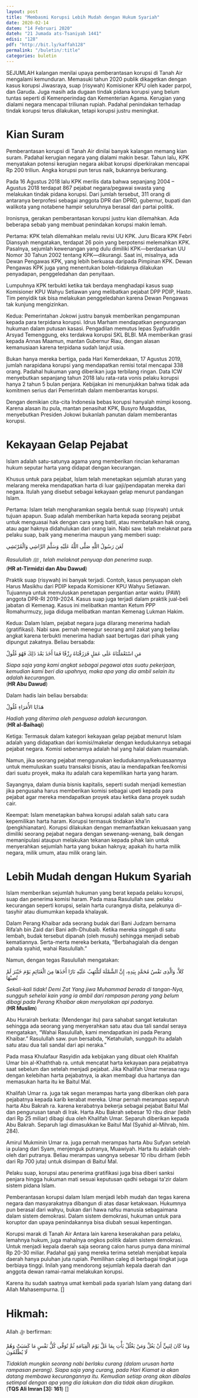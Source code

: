 ```yaml
---
layout: post
title: "Membasmi Korupsi Lebih Mudah dengan Hukum Syariah"
date: 2020-02-14
datem: "14 Februari 2020"
dateh: "21 Jumada ats-Tsaniyah 1441"
edisi: "128"
pdf: "http://bit.ly/kaffah128"
permalink: "/buletin/:title"
categories: buletin
---
```


SEJUMLAH kalangan menilai upaya pemberantasan korupsi di Tanah Air mengalami kemunduran. Memasuki tahun 2020 publik dikagetkan dengan kasus korupsi Jiwasraya, suap (risywah) Komisioner KPU oleh kader parpol, dan Garuda. Juga masih ada dugaan tindak pidana korupsi yang belum tuntas seperti di Kemenperindag dan Kementerian Agama. Kerugian yang dialami negara mencapai triliunan rupiah. Padahal penindakan terhadap tindak korupsi terus dilakukan, tetapi korupsi justru meningkat.

# Kian Suram

Pemberantasan korupsi di Tanah Air dinilai banyak kalangan memang kian suram. Padahal kerugian negara yang dialami makin besar. Tahun lalu, KPK menyatakan potensi kerugian negara akibat korupsi diperkirakan mencapai Rp 200 triliun. Angka korupsi pun terus naik, bukannya berkurang.

Pada 16 Agustus 2018 lalu KPK merilis data bahwa sepanjang 2004 – Agustus 2018 terdapat 867 pejabat negara/pegawai swasta yang melakukan tindak pidana korupsi. Dari jumlah tersebut, 311 orang di antaranya berprofesi sebagai anggota DPR dan DPRD, gubernur, bupati dan walikota yang notabene hampir seluruhnya berasal dari partai politik.

Ironisnya, gerakan pemberantasan korupsi justru kian dilemahkan. Ada beberapa sebab yang membuat penindakan korupsi makin lemah.

Pertama: KPK telah dilemahkan melalu revisi UU KPK. Juru Bicara KPK Febri Diansyah mengatakan, terdapat 26 poin yang berpotensi melemahkan KPK. Pasalnya, sejumlah kewenangan yang dulu dimiliki KPK—berdasarkan UU Nomor 30 Tahun 2002 tentang KPK—dikurangi. Saat ini, misalnya, ada Dewan Pengawas KPK, yang lebih berkuasa daripada Pimpinan KPK. Dewan Pengawas KPK juga yang menentukan boleh-tidaknya dilakukan penyadapan, penggeledahan dan penyitaan.

Lumpuhnya KPK terbukti ketika tak berdaya menghadapi kasus suap Komisioner KPU Wahyu Setiawan yang melibatkan pejabat DPP PDIP, Hasto. Tim penyidik tak bisa melakukan penggeledahan karena Dewan Pengawas tak kunjung mengizinkan.

Kedua: Pemerintahan Jokowi justru banyak memberikan pengampunan kepada para terpidana korupsi. Idrus Marham mendapatkan pengurangan hukuman dalam putusan kasasi. Pengadilan memutus lepas Syafruddin Arsyad Temenggung, eks terdakwa korupsi SKL BLBI. MA memberikan grasi kepada Annas Maamun, mantan Gubernur Riau, dengan alasan kemanusiaan karena terpidana sudah lanjut usia.

Bukan hanya mereka bertiga, pada Hari Kemerdekaan, 17 Agustus 2019, jumlah narapidana korupsi yang mendapatkan remisi total mencapai 338 orang. Padahal hukuman yang diberikan juga terbilang ringan. Data ICW menyebutkan sepanjang tahun 2018 lalu rata-rata vonis pelaku korupsi hanya 2 tahun 5 bulan penjara. Kebijakan ini menunjukkan bahwa tidak ada komitmen serius dari Pemerintah dalam memberantas korupsi.

Dengan demikian cita-cita Indonesia bebas korupsi hanyalah mimpi kosong. Karena alasan itu pula, mantan penasihat KPK, Busyro Muqaddas, menyebutkan Presiden Jokowi bukanlah panutan dalam memberantas korupsi.

# Kekayaan Gelap Pejabat

Islam adalah satu-satunya agama yang memberikan rincian keharaman hukum seputar harta yang didapat dengan kecurangan.

Khusus untuk para pejabat, Islam telah menetapkan sejumlah aturan yang melarang mereka mendapatkan harta di luar gaji/pendapatan mereka dari negara. Itulah yang disebut sebagai kekayaan gelap menurut pandangan Islam.

Pertama: Islam telah mengharamkan segala bentuk suap (risywah) untuk tujuan apapun. Suap adalah memberikan harta kepada seorang pejabat untuk menguasai hak dengan cara yang batil, atau membatalkan hak orang, atau agar haknya didahulukan dari orang lain. Nabi saw. telah melaknat para pelaku suap, baik yang menerima maupun yang memberi suap:

<p class="text-right-arabic">
لَعَنَ رَسُولُ اللَّهِ صَلَّى اللَّهُ عَلَيْهِ وَسَلَّمَ الرَّاشِي وَالْمُرْتَشِي
</p>

<p class="text-right-arti">
<i>Rasulullah ﷺ , telah melaknat penyuap dan penerima suap.</i><br>
(<b>HR at-Tirmidzi dan Abu Dawud</b>)
</p>

Praktik suap (risywah) ini banyak terjadi. Contoh, kasus penyuapan oleh Harus Masikhu dari PDIP kepada Komisioner KPU Wahyu Setiawan. Tujuannya untuk memuluskan penetapan pergantian antar waktu (PAW) anggota DPR-RI 2019-2024. Kasus suap juga terjadi dalam praktik jual-beli jabatan di Kemenag. Kasus ini melibatkan mantan Ketum PPP Romahurmuzy, juga diduga melibatkan mantan Kemenag Lukman Hakim.

Kedua: Dalam Islam, pejabat negara juga dilarang menerima hadiah (gratifikasi). Nabi saw. pernah menegur seorang amil zakat yang beliau angkat karena terbukti menerima hadiah saat bertugas dari pihak yang dipungut zakatnya. Beliau bersabda:

<p class="text-right-arabic">
مَنِ اسْتَعْمَلْنَاهُ عَلَى عَمَلٍ فَرَزَقْنَاهُ رِزْقًا فَمَا أَخَذَ بَعْدَ ذَلِكَ فَهُوَ غُلُولٌ
</p>

<p class="text-right-arti">
<i>Siapa saja yang kami angkat sebagai pegawai atas suatu pekerjaan, kemudian kami beri dia upahnya, maka apa yang dia ambil selain itu adalah kecurangan.</i><br>
(<b>HR Abu Dawud</b>)
</p>

Dalam hadis lain beliau bersabda:

<p class="text-right-arabic">
هَدَايَا الأُمَرَاءِ غُلُولٌ
</p>

<p class="text-right-arti">
<i>Hadiah yang diterima oleh penguasa adalah kecurangan.</i><br>
(<b>HR al-Baihaqi</b>)
</p>

Ketiga: Termasuk dalam kategori kekayaan gelap pejabat menurut Islam adalah yang didapatkan dari komisi/makelar dengan kedudukannya sebagai pejabat negara. Komisi sebenarnya adalah hal yang halal dalam muamalah.

Namun, jika seorang pejabat menggunakan kedudukannya/kekuasaannya untuk memuluskan suatu transaksi bisnis, atau ia mendapatkan fee/komisi dari suatu proyek, maka itu adalah cara kepemilikan harta yang haram.

Sayangnya, dalam dunia bisnis kapitalis, seperti sudah menjadi kemestian jika pengusaha harus memberikan komisi sebagai upeti kepada para pejabat agar mereka mendapatkan proyek atau ketika dana proyek sudah cair.

Keempat: Islam menetapkan bahwa korupsi adalah salah satu cara kepemilikan harta haram. Korupsi termasuk tindakan kha’in (pengkhianatan). Korupsi dilakukan dengan memanfaatkan kekuasaan yang dimiliki seorang pejabat negara dengan sewenang-wenang, baik dengan memanipulasi ataupun melakukan tekanan kepada pihak lain untuk menyerahkan sejumlah harta yang bukan haknya; apakah itu harta milik negara, milik umum, atau milik orang lain.

# Lebih Mudah dengan Hukum Syariah

Islam memberikan sejumlah hukuman yang berat kepada pelaku korupsi, suap dan penerima komisi haram. Pada masa Rasulullah saw. pelaku kecurangan seperti korupsi, selain harta curangnya disita, pelakunya di-tasyhir atau diumumkan kepada khalayak.

Dalam Perang Khaibar ada seorang budak dari Bani Judzam bernama Rifa’ah bin Zaid dari Bani adh-Dhubaib. Ketika mereka singgah di satu lembah, budak tersebut dipanah (oleh musuh) sehingga menjadi sebab kematiannya. Serta-merta mereka berkata, “Berbahagialah dia dengan pahala syahid, wahai Rasulullah.”

Namun, dengan tegas Rasulullah mengatakan:

<p class="text-right-arabic">
كَلاَّ، وَالَّذِى نَفْسُ مُحَمَّدٍ بِيَدِهِ، إِنَّ الشَّمْلَةَ لَتَلْتَهِبُ عَلَيْهِ نَارًا أَخَذَهَا مِنَ الْغَنَائِمِ يَوْمَ خَيْبَرَ لَمْ تُصِبْهَا
</p>

<p class="text-right-arti">
<i>Sekali-kali tidak! Demi Zat Yang jiwa Muhammad berada di tangan-Nya, sungguh sehelai kain yang ia ambil dari rampasan perang yang belum dibagi pada Perang Khaibar akan menyalakan api padanya.</i><br>
(<b>HR Muslim</b>)
</p>

Abu Hurairah berkata: (Mendengar itu) para sahabat sangat ketakutan sehingga ada seorang yang menyerahkan satu atau dua tali sandal seraya mengatakan, “Wahai Rasulullah, kami mendapatkan ini pada Perang Khaibar.” Rasulullah saw. pun bersabda, “Ketahuilah, sungguh itu adalah satu atau dua tali sandal dari api neraka.”

Pada masa Khulafaur Rasyidin ada kebijakan yang dibuat oleh Khalifah Umar bin al-Khaththab ra. untuk mencatat harta kekayaan para pejabatnya saat sebelum dan setelah menjadi pejabat. Jika Khalifah Umar merasa ragu dengan kelebihan harta pejabatnya, ia akan membagi dua hartanya dan memasukan harta itu ke Baitul Mal.

Khalifah Umar ra. juga tak segan merampas harta yang diberikan oleh para pejabatnya kepada karib kerabat mereka. Umar pernah merampas separuh harta Abu Bakrah ra. karena kerabatnya bekerja sebagai pejabat Baitul Mal dan pengurusan tanah di Irak. Harta Abu Bakrah sebesar 10 ribu dinar (lebih dari Rp 25 miliar) dibagi dua oleh Khalifah Umar. Separuh diberikan kepada Abu Bakrah. Separuh lagi dimasukkan ke Baitul Mal (Syahid al-Mihrab, hlm. 284).

Amirul Mukminin Umar ra. juga pernah merampas harta Abu Sufyan setelah ia pulang dari Syam, menjenguk putranya, Muawiyah. Harta itu adalah oleh-oleh dari putranya. Beliau merampas uangnya sebesar 10 ribu dirham (lebih dari Rp 700 juta) untuk disimpan di Baitul Mal.

Pelaku suap, korupsi atau penerima gratifikasi juga bisa diberi sanksi penjara hingga hukuman mati sesuai keputusan qadhi sebagai ta’zir dalam sistem pidana Islam.

Pemberantasan korupsi dalam Islam menjadi lebih mudah dan tegas karena negara dan masyarakatnya dibangun di atas dasar ketakwaan. Hukumnya pun berasal dari wahyu, bukan dari hawa nafsu manusia sebagaimana dalam sistem demokrasi. Dalam sistem demokrasi, hukuman untuk para koruptor dan upaya penindakannya bisa diubah sesuai kepentingan.


Korupsi marak di Tanah Air Antara lain karena keserakahan para pelaku, lemahnya hukum, juga mahalnya ongkos politik dalam sistem demokrasi. Untuk menjadi kepala daerah saja seorang calon harus punya dana minimal Rp 20-30 miliar. Padahal gaji yang mereka terima setelah menjabat kepala daerah hanya puluhan juta rupiah. Pemilihan caleg di berbagai tingkat juga berbiaya tinggi. Inilah yang mendorong sejumlah kepala daerah dan anggota dewan ramai-ramai melakukan korupsi.

Karena itu sudah saatnya umat kembali pada syariah Islam yang datang dari Allah Mahasempurna. []


<!-- HIKMAH -->
<div class="card mt-5">
<div class="card-header">
<h1>Hikmah:</h1>
</div>

<div class="card-body">
<p class="text-center">
Allah ﷻ  berfirman:
</p>

<p class="text-center-arabic">
وَمَا كَانَ لِنَبِيٍّ أَنْ يَغُلَّ وَمَنْ يَغْلُلْ يَأْتِ بِمَا غَلَّ يَوْمَ الْقِيَامَةِ ثُمَّ تُوَفَّى كُلُّ نَفْسٍ مَا كَسَبَتْ وَهُمْ لَا يُظْلَمُونَ
</p>

<p class="text-center">
<i>
Tidaklah mungkin seorang nabi berlaku curang (dalam urusan harta rampasan perang). Siapa saja yang curang, pada Hari Kiamat ia akan datang membawa kecurangannya itu. Kemudian setiap orang akan dibalas setimpal dengan apa yang dia lakukan dan dia tidak akan dirugikan.
</i><br>
(<b>TQS Ali Imran [3]: 161</b>) []
</p>
</div>
</div>
<!-- END HIKMAH -->
